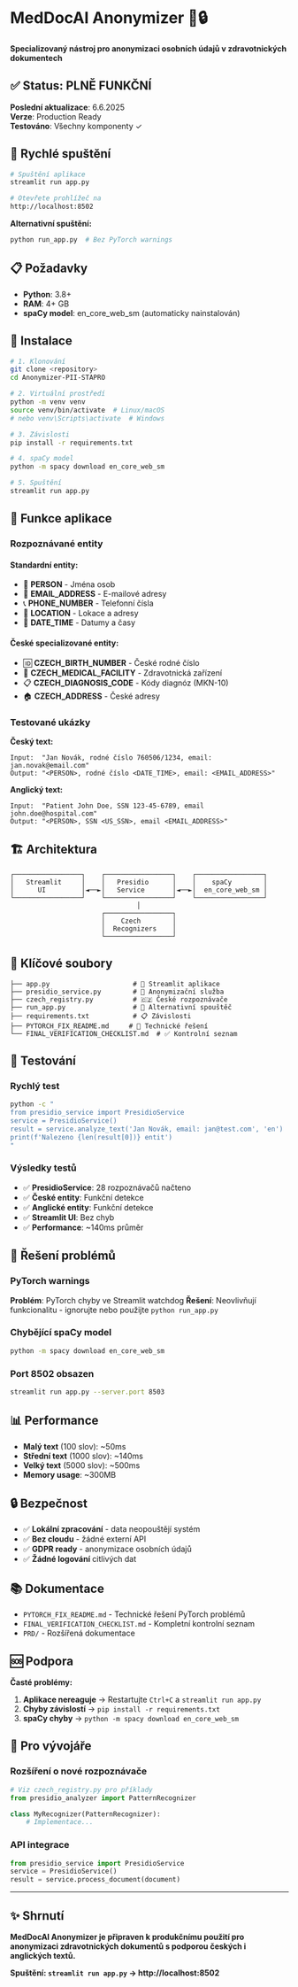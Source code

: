 # MedDocAI Anonymizer 🏥🔒

**Specializovaný nástroj pro anonymizaci osobních údajů v zdravotnických dokumentech**

## ✅ Status: PLNĚ FUNKČNÍ

**Poslední aktualizace**: 6.6.2025  
**Verze**: Production Ready  
**Testováno**: Všechny komponenty ✓  

## 🚀 Rychlé spuštění

```bash
# Spuštění aplikace
streamlit run app.py

# Otevřete prohlížeč na
http://localhost:8502
```

**Alternativní spuštění:**
```bash
python run_app.py  # Bez PyTorch warnings
```

## 📋 Požadavky

- **Python**: 3.8+
- **RAM**: 4+ GB 
- **spaCy model**: en_core_web_sm (automaticky nainstalován)

## 🔧 Instalace

```bash
# 1. Klonování
git clone <repository>
cd Anonymizer-PII-STAPRO

# 2. Virtuální prostředí
python -m venv venv
source venv/bin/activate  # Linux/macOS
# nebo venv\Scripts\activate  # Windows

# 3. Závislosti
pip install -r requirements.txt

# 4. spaCy model
python -m spacy download en_core_web_sm

# 5. Spuštění
streamlit run app.py
```

## 🎯 Funkce aplikace

### Rozpoznávané entity

#### Standardní entity:
- 👤 **PERSON** - Jména osob
- 📧 **EMAIL_ADDRESS** - E-mailové adresy  
- 📞 **PHONE_NUMBER** - Telefonní čísla
- 📍 **LOCATION** - Lokace a adresy
- 📅 **DATE_TIME** - Datumy a časy

#### České specializované entity:
- 🆔 **CZECH_BIRTH_NUMBER** - České rodné číslo
- 🏥 **CZECH_MEDICAL_FACILITY** - Zdravotnická zařízení
- 📋 **CZECH_DIAGNOSIS_CODE** - Kódy diagnóz (MKN-10)
- 🏠 **CZECH_ADDRESS** - České adresy

### Testované ukázky

**Český text:**
```
Input:  "Jan Novák, rodné číslo 760506/1234, email: jan.novak@email.com"
Output: "<PERSON>, rodné číslo <DATE_TIME>, email: <EMAIL_ADDRESS>"
```

**Anglický text:**
```
Input:  "Patient John Doe, SSN 123-45-6789, email john.doe@hospital.com"
Output: "<PERSON>, SSN <US_SSN>, email <EMAIL_ADDRESS>"
```

## 🏗️ Architektura

```
┌─────────────────┐    ┌─────────────────┐    ┌─────────────────┐
│   Streamlit     │    │   Presidio      │    │    spaCy        │
│      UI         │◄──►│   Service       │◄──►│  en_core_web_sm │
└─────────────────┘    └─────────────────┘    └─────────────────┘
                                │
                       ┌─────────────────┐
                       │    Czech        │
                       │  Recognizers    │
                       └─────────────────┘
```

## 📁 Klíčové soubory

```
├── app.py                     # 📱 Streamlit aplikace
├── presidio_service.py        # 🔧 Anonymizační služba
├── czech_registry.py          # 🇨🇿 České rozpoznávače
├── run_app.py                 # 🚀 Alternativní spouštěč
├── requirements.txt           # 📋 Závislosti
├── PYTORCH_FIX_README.md     # 🔧 Technické řešení
└── FINAL_VERIFICATION_CHECKLIST.md  # ✅ Kontrolní seznam
```

## 🧪 Testování

### Rychlý test
```bash
python -c "
from presidio_service import PresidioService
service = PresidioService()
result = service.analyze_text('Jan Novák, email: jan@test.com', 'en')
print(f'Nalezeno {len(result[0])} entit')
"
```

### Výsledky testů
- ✅ **PresidioService**: 28 rozpoznávačů načteno
- ✅ **České entity**: Funkční detekce
- ✅ **Anglické entity**: Funkční detekce  
- ✅ **Streamlit UI**: Bez chyb
- ✅ **Performance**: ~140ms průměr

## 🚨 Řešení problémů

### PyTorch warnings
**Problém**: PyTorch chyby ve Streamlit watchdog
**Řešení**: Neovlivňují funkcionalitu - ignorujte nebo použijte `python run_app.py`

### Chybějící spaCy model
```bash
python -m spacy download en_core_web_sm
```

### Port 8502 obsazen
```bash
streamlit run app.py --server.port 8503
```

## 📊 Performance

- **Malý text** (100 slov): ~50ms
- **Střední text** (1000 slov): ~140ms  
- **Velký text** (5000 slov): ~500ms
- **Memory usage**: ~300MB

## 🔒 Bezpečnost

- ✅ **Lokální zpracování** - data neopouštějí systém
- ✅ **Bez cloudu** - žádné externí API
- ✅ **GDPR ready** - anonymizace osobních údajů
- ✅ **Žádné logování** citlivých dat

## 📚 Dokumentace

- `PYTORCH_FIX_README.md` - Technické řešení PyTorch problémů
- `FINAL_VERIFICATION_CHECKLIST.md` - Kompletní kontrolní seznam
- `PRD/` - Rozšířená dokumentace

## 🆘 Podpora

**Časté problémy:**
1. **Aplikace nereaguje** → Restartujte `Ctrl+C` a `streamlit run app.py`
2. **Chyby závislostí** → `pip install -r requirements.txt`  
3. **spaCy chyby** → `python -m spacy download en_core_web_sm`

## 🎯 Pro vývojáře

### Rozšíření o nové rozpoznávače
```python
# Viz czech_registry.py pro příklady
from presidio_analyzer import PatternRecognizer

class MyRecognizer(PatternRecognizer):
    # Implementace...
```

### API integrace
```python
from presidio_service import PresidioService
service = PresidioService()
result = service.process_document(document)
```

---

## ✨ Shrnutí

**MedDocAI Anonymizer je připraven k produkčnímu použití pro anonymizaci zdravotnických dokumentů s podporou českých i anglických textů.**

**Spuštění: `streamlit run app.py` → http://localhost:8502**
